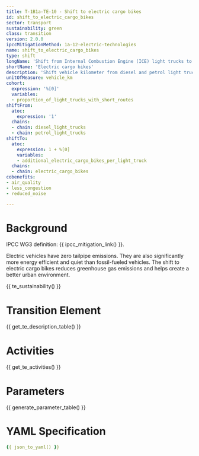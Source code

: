 ```yaml
---
title: T-1B1a-TE-10 - Shift to electric cargo bikes
id: shift_to_electric_cargo_bikes
sector: transport
sustainability: green
class: transition
version: 2.0.0
ipccMitigationMethod: 1a-12-electric-technologies
name: shift_to_electric_cargo_bikes
type: shift
longName: 'Shift from Internal Combustion Engine (ICE) light trucks to electric cargo bikes.'
shortName: 'Electric cargo bikes'
description: 'Shift vehicle kilometer from diesel and petrol light truck to electric carg bikes in vehicle kilometer to fulfill the need of logistics'
unitOfMeasure: vehicle_km
cohort:
  expression: '%[0]'
  variables:
  - proportion_of_light_trucks_with_short_routes
shiftFrom:
  atoc:
    expression: '1'
  chains:
  - chain: diesel_light_trucks
  - chain: petrol_light_trucks
shiftTo:
  atoc:
    expression: 1 + %[0]
    variables:
    - additional_electric_cargo_bikes_per_light_truck
  chains:
  - chain: electric_cargo_bikes
cobenefits:
- air_quality
- less_congestion
- reduced_noise

---
```




# Background

IPCC WG3 definition: {{ ipcc_mitigation_link() }}.

Electric vehicles have zero tailpipe emissions. They are also significantly more energy efficient and quiet than fossil-fueled vehicles. The shift to electric cargo bikes reduces greenhouse gas emissions and helps create a better urban environment.




{{ te_sustainability() }}

# Transition Element

{{ get_te_description_table() }}


# Activities

{{ get_te_activities() }}


# Parameters

{{ generate_parameter_table() }}


# YAML Specification

```yaml
{{ json_to_yaml() }}
```
